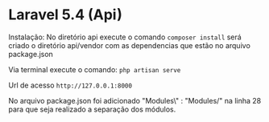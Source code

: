 # Laravel 5.4 (Api)

Instalação: No diretório api execute o comando `composer install` será criado o diretório api/vendor com as dependencias que estão no arquivo package.json

Via terminal execute o comando: `php artisan serve`

Url de acesso `http://127.0.0.1:8000`

No arquivo package.json foi adicionado "Modules\\" : "Modules/" na linha 28 para que seja realizado a separação dos módulos.

